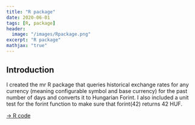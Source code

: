 ```yaml
---
title: "R package"
date: 2020-06-01
tags: [R, package]
header:
  image: "/images/Rpackage.png"
excerpt: "R package"
mathjax: "true"
---
```



## Introduction

I created the mr R package that queries historical exchange rates for any currency (meaning configurable symbol and base currency) for the past number of days and converts it to Hungarian Forint.
I also included a unit test for the forint function to make sure that forint(42) returns 42 HUF.

[-> R code](https://github.com/lisahlmsch/work_samples/tree/master/mr-package)

